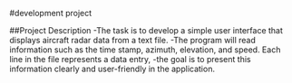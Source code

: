 #development project



##Project Description
-The task is to develop a simple user interface that displays aircraft radar data from a text file.
-The program will read information such as the time stamp, azimuth, elevation, and speed. Each line in the file represents a data entry,
-the goal is to present this information clearly and user-friendly in the application.
